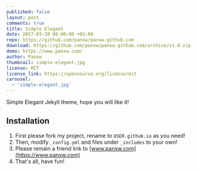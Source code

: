 ```yaml
---
published: false
layout: post
comments: true
title: Simple Elegant
date: 2017-03-20 00:00:00 +01:00
repo: https://github.com/panxw/panxw.github.com
download: https://github.com/panxw/panxw.github.com/archive/v1.0.zip
demo: https://www.panxw.com/
author: Panxw
thumbnail: simple-elegant.jpg
license: MIT
license_link: https://opensource.org/license/mit
carousel:
  - 'simple-elegant.jpg'
---
```


Simple Elegant Jekyll theme, hope you will like it!

## Installation

1. First please fork my project, rename to `USER.github.io` as you need!  
2. Then, modify `_config.yml` and files under `_includes` to your own!  
3. Please remain a friend link to [www.panxw.com](https://www.panxw.com)
4. That's all, have fun!  
